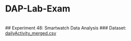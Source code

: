 # DAP-Lab-Exam
<br>
## Experiment 48: Smartwatch Data Analysis
### Dataset: <a href="https://drive.google.com/file/d/1gh6JmXzCe9DvotLKOOcJBA7lmB6UI_GB/view?usp=drive_link">dailyActivity_merged.csv</a>
